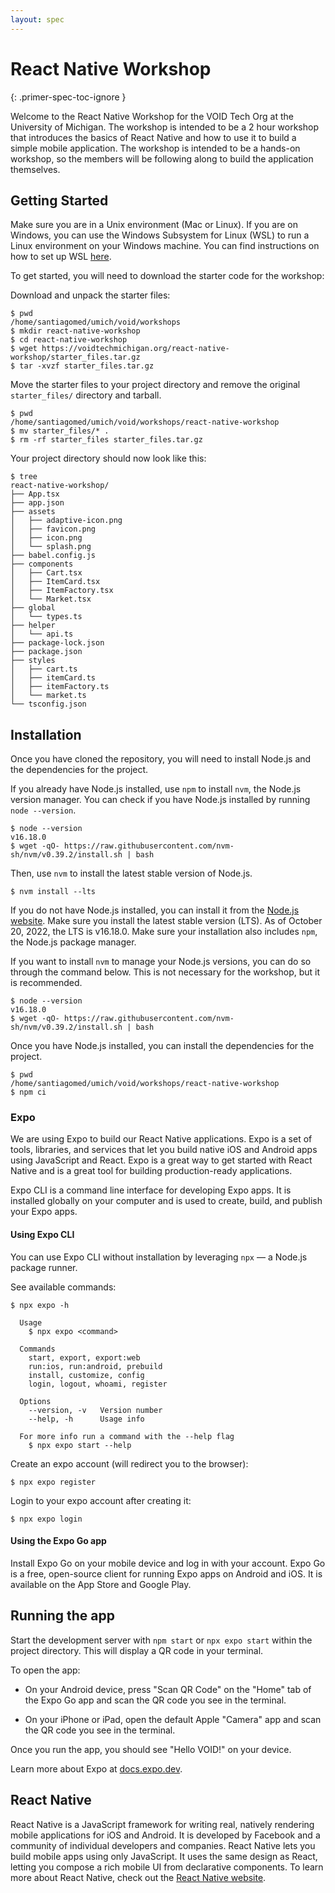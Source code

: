 ```yaml
---
layout: spec
---
```


# React Native Workshop

{: .primer-spec-toc-ignore }

Welcome to the React Native Workshop for the VOID Tech Org at the University of Michigan. The workshop is intended to be a 2 hour workshop that introduces the basics of React Native and how to use it to build a simple mobile application. The workshop is intended to be a hands-on workshop, so the members will be following along to build the application themselves.

## Getting Started

Make sure you are in a Unix environment (Mac or Linux). If you are on Windows, you can use the Windows Subsystem for Linux (WSL) to run a Linux environment on your Windows machine. You can find instructions on how to set up WSL [here](https://docs.microsoft.com/en-us/windows/wsl/install-win10).

To get started, you will need to download the starter code for the workshop:

Download and unpack the starter files:

```console
$ pwd
/home/santiagomed/umich/void/workshops
$ mkdir react-native-workshop
$ cd react-native-workshop
$ wget https://voidtechmichigan.org/react-native-workshop/starter_files.tar.gz
$ tar -xvzf starter_files.tar.gz
```

Move the starter files to your project directory and remove the original `starter_files/` directory and tarball.

```console
$ pwd
/home/santiagomed/umich/void/workshops/react-native-workshop
$ mv starter_files/* .
$ rm -rf starter_files starter_files.tar.gz
```

Your project directory should now look like this:

```console
$ tree
react-native-workshop/
├── App.tsx
├── app.json
├── assets
│   ├── adaptive-icon.png
│   ├── favicon.png
│   ├── icon.png
│   └── splash.png
├── babel.config.js
├── components
│   ├── Cart.tsx
│   ├── ItemCard.tsx
│   ├── ItemFactory.tsx
│   └── Market.tsx
├── global
│   └── types.ts
├── helper
│   └── api.ts
├── package-lock.json
├── package.json
├── styles
│   ├── cart.ts
│   ├── itemCard.ts
│   ├── itemFactory.ts
│   └── market.ts
└── tsconfig.json
```

## Installation

Once you have cloned the repository, you will need to install Node.js and the dependencies for the project.

If you already have Node.js installed, use `npm` to install `nvm`, the Node.js version manager. You can check if you have Node.js installed by running `node --version`.

```console
$ node --version
v16.18.0
$ wget -qO- https://raw.githubusercontent.com/nvm-sh/nvm/v0.39.2/install.sh | bash
```

Then, use `nvm` to install the latest stable version of Node.js.

```console
$ nvm install --lts
```

If you do not have Node.js installed, you can install it from the [Node.js website](https://nodejs.org/en/). Make sure you install the latest stable version (LTS). As of October 20, 2022, the LTS is v16.18.0. Make sure your installation also includes `npm`, the Node.js package manager.

If you want to install `nvm` to manage your Node.js versions, you can do so through the command below. This is not necessary for the workshop, but it is recommended.

```console
$ node --version
v16.18.0
$ wget -qO- https://raw.githubusercontent.com/nvm-sh/nvm/v0.39.2/install.sh | bash
```

Once you have Node.js installed, you can install the dependencies for the project.

```console
$ pwd
/home/santiagomed/umich/void/workshops/react-native-workshop
$ npm ci
```

### Expo

We are using Expo to build our React Native applications. Expo is a set of tools, libraries, and services that let you build native iOS and Android apps using JavaScript and React. Expo is a great way to get started with React Native and is a great tool for building production-ready applications.

Expo CLI is a command line interface for developing Expo apps. It is installed globally on your computer and is used to create, build, and publish your Expo apps.

#### Using Expo CLI

You can use Expo CLI without installation by leveraging `npx` — a Node.js package runner.

See available commands:

```console
$ npx expo -h

  Usage
    $ npx expo <command>

  Commands
    start, export, export:web
    run:ios, run:android, prebuild
    install, customize, config
    login, logout, whoami, register

  Options
    --version, -v   Version number
    --help, -h      Usage info

  For more info run a command with the --help flag
    $ npx expo start --help

```

Create an expo account (will redirect you to the browser):

```console
$ npx expo register
```

Login to your expo account after creating it:

```console
$ npx expo login
```

#### Using the Expo Go app

Install Expo Go on your mobile device and log in with your account. Expo Go is a free, open-source client for running Expo apps on Android and iOS. It is available on the App Store and Google Play.

## Running the app

Start the development server with `npm start` or `npx expo start` within the project directory. This will display a QR code in your terminal.

To open the app:

- On your Android device, press "Scan QR Code" on the "Home" tab of the Expo Go app and scan the QR code you see in the terminal.

- On your iPhone or iPad, open the default Apple "Camera" app and scan the QR code you see in the terminal.

Once you run the app, you should see "Hello VOID!" on your device.

Learn more about Expo at [docs.expo.dev](https://docs.expo.dev/).

## React Native

React Native is a JavaScript framework for writing real, natively rendering mobile applications for iOS and Android. It is developed by Facebook and a community of individual developers and companies. React Native lets you build mobile apps using only JavaScript. It uses the same design as React, letting you compose a rich mobile UI from declarative components. To learn more about React Native, check out the [React Native website](https://reactnative.dev/).
